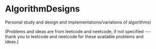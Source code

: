 # AlgorithmDesigns

Personal study and design and implementations/variations of algorithms)

(Problems and ideas are from leetcode and neetcode, if not specified --- thank you to leetcode and neetcode for these available problems and ideas.)
